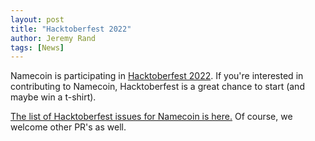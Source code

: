 ```yaml
---
layout: post
title: "Hacktoberfest 2022"
author: Jeremy Rand
tags: [News]
---
```


Namecoin is participating in [Hacktoberfest 2022](https://hacktoberfest.com/).  If you're interested in contributing to Namecoin, Hacktoberfest is a great chance to start (and maybe win a t-shirt).

[The list of Hacktoberfest issues for Namecoin is here.](https://github.com/search?q=org%3Anamecoin+label%3Ahacktoberfest&state=open&type=Issues)  Of course, we welcome other PR's as well.
